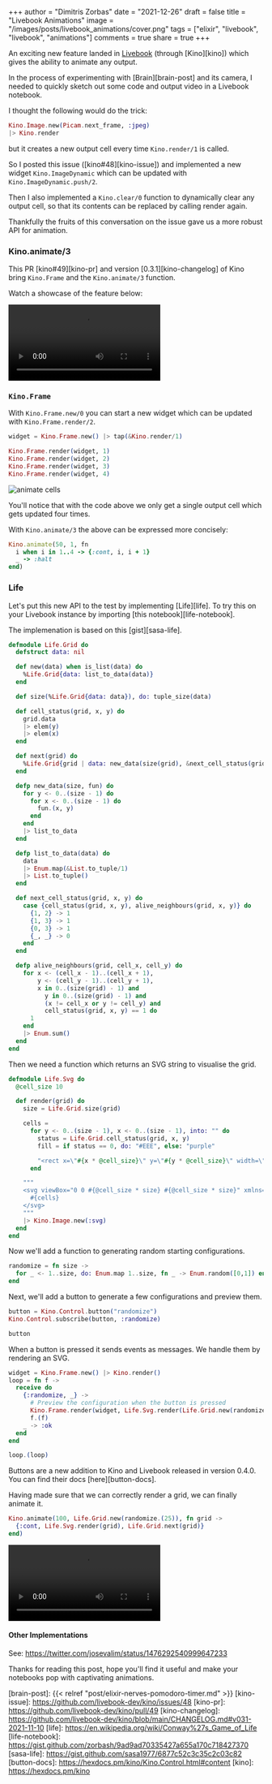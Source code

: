 +++
author = "Dimitris Zorbas"
date = "2021-12-26"
draft = false
title = "Livebook Animations"
image = "/images/posts/livebook_animations/cover.png"
tags = ["elixir", "livebook", "livebook", "animations"]
comments = true
share = true
+++


An exciting new feature landed in [Livebook][livebook-repo] (through [Kino][kino]) which gives
the ability to animate any output.

<!--more-->


In the process of experimenting with [Brain][brain-post] and its camera, I needed to
quickly sketch out some code and output video in a Livebook notebook.

I thought the following would do the trick:

```elixir
Kino.Image.new(Picam.next_frame, :jpeg)
|> Kino.render
```

but it creates a new output cell every time `Kino.render/1` is called.

So I posted this issue ([kino#48][kino-issue]) and implemented a new
widget `Kino.ImageDynamic` which can be updated with
`Kino.ImageDynamic.push/2`.

Then I also implemented a `Kino.clear/0`
function to dynamically clear any output cell, so that its contents can
be replaced by calling render again.

Thankfully the fruits of this conversation on the issue gave us a more
robust API for animation.

### Kino.animate/3

This PR [kino#49][kino-pr] and version [0.3.1][kino-changelog] of Kino
bring `Kino.Frame` and the `Kino.animate/3` function.

Watch a showcase of the feature below:

<video controls>
  <source src="/images/posts/livebook_animations/pr_demo.mp4"
          type="video/mp4">
</video>

### `Kino.Frame`

With `Kino.Frame.new/0` you can start a new
widget which can be updated with `Kino.Frame.render/2`.

```elixir
widget = Kino.Frame.new() |> tap(&Kino.render/1)

Kino.Frame.render(widget, 1)
Kino.Frame.render(widget, 2)
Kino.Frame.render(widget, 3)
Kino.Frame.render(widget, 4)
```

<img src="/images/posts/livebook_animations/animate_cells.png" class="img-medium brain-poster" alt="animate cells" />

You'll notice that with the code above we only get a single output
cell which gets updated four times.

With `Kino.animate/3` the above can be expressed more concisely:

```ruby
Kino.animate(50, 1, fn
  i when i in 1..4 -> {:cont, i, i + 1}
  _ -> :halt
end)
```

### Life

Let's put this new API to the test by implementing [Life][life].
To try this on your Livebook instance by importing [this notebook][life-notebook].

The implemenation is based on this [gist][sasa-life].

```elixir
defmodule Life.Grid do
  defstruct data: nil

  def new(data) when is_list(data) do
    %Life.Grid{data: list_to_data(data)}
  end

  def size(%Life.Grid{data: data}), do: tuple_size(data)

  def cell_status(grid, x, y) do
    grid.data
    |> elem(y)
    |> elem(x)
  end

  def next(grid) do
    %Life.Grid{grid | data: new_data(size(grid), &next_cell_status(grid, &1, &2))}
  end

  defp new_data(size, fun) do
    for y <- 0..(size - 1) do
      for x <- 0..(size - 1) do
        fun.(x, y)
      end
    end
    |> list_to_data
  end

  defp list_to_data(data) do
    data
    |> Enum.map(&List.to_tuple/1)
    |> List.to_tuple()
  end

  def next_cell_status(grid, x, y) do
    case {cell_status(grid, x, y), alive_neighbours(grid, x, y)} do
      {1, 2} -> 1
      {1, 3} -> 1
      {0, 3} -> 1
      {_, _} -> 0
    end
  end

  defp alive_neighbours(grid, cell_x, cell_y) do
    for x <- (cell_x - 1)..(cell_x + 1),
        y <- (cell_y - 1)..(cell_y + 1),
        x in 0..(size(grid) - 1) and
          y in 0..(size(grid) - 1) and
          (x != cell_x or y != cell_y) and
          cell_status(grid, x, y) == 1 do
      1
    end
    |> Enum.sum()
  end
end
```

Then we need a function which returns an SVG string to visualise the
grid.

```elixir
defmodule Life.Svg do
  @cell_size 10

  def render(grid) do
    size = Life.Grid.size(grid)

    cells =
      for y <- 0..(size - 1), x <- 0..(size - 1), into: "" do
        status = Life.Grid.cell_status(grid, x, y)
        fill = if status == 0, do: "#EEE", else: "purple"

        "<rect x=\"#{x * @cell_size}\" y=\"#{y * @cell_size}\" width=\"10\" height=\"10\" fill=\"#{fill}\" />\n"
      end

    """
    <svg viewBox="0 0 #{@cell_size * size} #{@cell_size * size}" xmlns="http://www.w3.org/2000/svg">
      #{cells}
    </svg>
    """
    |> Kino.Image.new(:svg)
  end
end
```

Now we'll add a function to generating random starting configurations.


```elixir
randomize = fn size ->
  for _ <- 1..size, do: Enum.map 1..size, fn _ -> Enum.random([0,1]) end
end
```

Next, we'll add a button to generate a few configurations and preview
them.

```elixir
button = Kino.Control.button("randomize")
Kino.Control.subscribe(button, :randomize)

button
```

When a button is pressed it sends events as messages. We handle them by
rendering an SVG.

```elixir
widget = Kino.Frame.new() |> Kino.render()
loop = fn f ->
  receive do
    {:randomize, _} ->
      # Preview the configuration when the button is pressed
      Kino.Frame.render(widget, Life.Svg.render(Life.Grid.new(randomize.(22))))
      f.(f)
    _ -> :ok
  end
end

loop.(loop)
```

Buttons are a new addition to Kino and Livebook released in version 0.4.0.
You can find their docs [here][button-docs].

Having made sure that we can correctly render a grid, we can finally animate it.

```elixir
Kino.animate(100, Life.Grid.new(randomize.(25)), fn grid ->
  {:cont, Life.Svg.render(grid), Life.Grid.next(grid)}
end)
```

<video controls>
  <source src="/images/posts/livebook_animations/life.mp4"
          type="video/mp4">
</video>

#### Other Implementations

See: https://twitter.com/josevalim/status/1476292540999647233

Thanks for reading this post, hope you'll find it useful and make
your notebooks pop with captivating animations.

[livebook-repo]: https://github.com/livebook-dev/livebook
[livebook-dev]: https://livebook.dev/
[brain-post]: {{< relref "post/elixir-nerves-pomodoro-timer.md" >}}
[kino-issue]: https://github.com/livebook-dev/kino/issues/48
[kino-pr]: https://github.com/livebook-dev/kino/pull/49
[kino-changelog]: https://github.com/livebook-dev/kino/blob/main/CHANGELOG.md#v031-2021-11-10
[life]: https://en.wikipedia.org/wiki/Conway%27s_Game_of_Life
[life-notebook]: https://gist.github.com/zorbash/9ad9ad70335427a655a170c718427370
[sasa-life]: https://gist.github.com/sasa1977/6877c52c3c35c2c03c82
[button-docs]: https://hexdocs.pm/kino/Kino.Control.html#content
[kino]: https://hexdocs.pm/kino

<style>
.main-header {
  background-size: 32% auto;
}

.highlight {
  line-height: 20px;
}

.post img.img-small {
  height: 125px;
}

.post img.brain-poster {
  height: 250px;
}

.post img.scenic-preview {
  height: 300px;
}

video {
  max-width: 800px;
}

@media only screen and (max-width: 900px) {
  video {
    width: 90%;
  }
}
</style>
